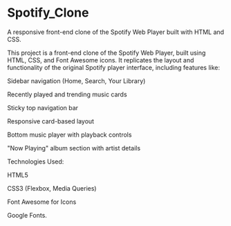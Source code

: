# Spotify_Clone
A responsive front-end clone of the Spotify Web Player built with HTML and CSS.


This project is a front-end clone of the Spotify Web Player, built using HTML, CSS, and Font Awesome icons. It replicates the layout and functionality of the original Spotify player interface, including features like:

Sidebar navigation (Home, Search, Your Library)

Recently played and trending music cards

Sticky top navigation bar

Responsive card-based layout

Bottom music player with playback controls

"Now Playing" album section with artist details

 Technologies Used:

HTML5

CSS3 (Flexbox, Media Queries)

Font Awesome for Icons

Google Fonts.
